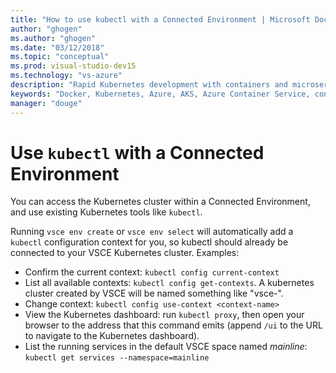 ```yaml
---
title: "How to use kubectl with a Connected Environment | Microsoft Docs"
author: "ghogen"
ms.author: "ghogen"
ms.date: "03/12/2018"
ms.topic: "conceptual"
ms.prod: visual-studio-dev15
ms.technology: "vs-azure"
description: "Rapid Kubernetes development with containers and microservices on Azure"
keywords: "Docker, Kubernetes, Azure, AKS, Azure Container Service, containers"
manager: "douge"
---
```

# Use `kubectl` with a Connected Environment

You can access the Kubernetes cluster within a Connected Environment, and use existing Kubernetes tools like `kubectl`.

Running `vsce env create` or `vsce env select` will automatically add a `kubectl` configuration context for you, so kubectl should already be connected to your VSCE Kubernetes cluster. Examples:
- Confirm the current context: `kubectl config current-context`
- List all available contexts: `kubectl config get-contexts`. A kubernetes cluster created by VSCE will be named something like "vsce-<guid>".
- Change context: `kubectl config use-context <context-name>`
- View the Kubernetes dashboard: run `kubectl proxy`, then open your browser to the address that this command emits (append `/ui` to the URL to navigate to the Kubernetes dashboard).
- List the running services in the default VSCE space named *mainline*: `kubectl get services --namespace=mainline`

